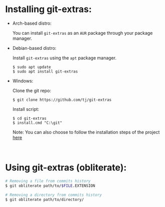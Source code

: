 # Installing git-extras:

- Arch-based distro:

  You can install `git-extras` as an `AUR` package through your package manager.

- Debian-based distro:

  Install `git-extras` using the `apt` package manager.

  ```bash:
  $ sudo apt update
  $ sudo apt install git-extras
  ```

- Windows:

  Clone the git repo:

  ```
  $ git clone https://github.com/tj/git-extras
  ```

  Install script:

  ```
  $ cd git-extras
  $ install.cmd "C:\git"
  ```

  Note: You can also choose to follow the installation steps of the project [here](https://github.com/tj/git-extras/blob/master/Installation.md)

&nbsp;

# Using git-extras (obliterate):

```bash
# Removing a file from commits history
$ git obliterate path/to/$FILE.EXTENSION

# Removing a directory from commits history
$ git obliterate path/to/directory/
```
